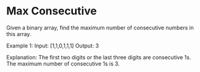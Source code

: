 # Max Consecutive

Given a binary array, find the maximum number of consecutive numbers in this array.

Example 1:
Input: [1,1,0,1,1,1]
Output: 3

Explanation: The first two digits or the last three digits are consecutive 1s.
    The maximum number of consecutive 1s is 3.